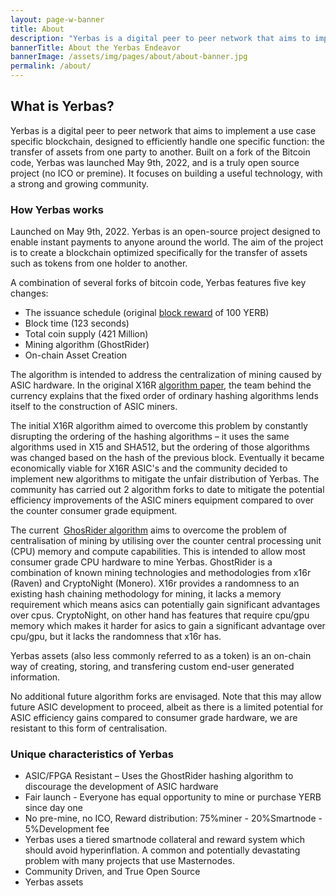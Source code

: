 ```yaml
---
layout: page-w-banner
title: About
description: "Yerbas is a digital peer to peer network that aims to implement a use case specific blockchain, designed to efficiently handle one specific function: the transfer of assets from one party to another."
bannerTitle: About the Yerbas Endeavor
bannerImage: /assets/img/pages/about/about-banner.jpg
permalink: /about/
---
```


<div class="wrapper mt-16 pb-20">
  <h2>What is Yerbas?</h2>

  <p>Yerbas is a digital peer to peer network that aims to implement a use case specific blockchain, designed to efficiently handle one specific function: the transfer of assets from one party to another. Built on a fork of the Bitcoin code, Yerbas was launched May 9th, 2022, and is a truly open source project (no ICO or premine). It focuses on building a useful technology, with a strong and growing community.</p>

  <h3>How Yerbas works</h3>

  <p>Launched on May 9th, 2022. Yerbas is an open-source project designed to enable instant payments to anyone around the world. The aim of the project is to create a blockchain optimized specifically for the transfer of assets such as tokens from one holder to another.</p>

  <p>A combination of several forks of bitcoin code, Yerbas features five key changes:</p>

  <ul>
    <li>The issuance schedule (original <a href="/halving/">block reward</a> of 100 YERB)</li>
    <li>Block time (123 seconds)</li>
    <li>Total coin supply (421 Million)</li>
    <li>Mining algorithm (GhostRider)</li>
    <li>On-chain Asset Creation</li>
  </ul>

  <p>The algorithm is intended to address the centralization of mining caused by ASIC hardware. In the original X16R&nbsp;<a href="/assets/documents/X16R-Whitepaper.pdf">algorithm paper</a>, the team behind the currency explains that the fixed order of ordinary hashing algorithms lends itself to the construction of ASIC miners.</p>

  <p>The initial X16R algorithm aimed to overcome this problem by constantly disrupting the ordering of the hashing algorithms – it uses the same algorithms used in X15 and SHA512, but the ordering of those algorithms was changed based on the hash of the previous block. Eventually it became economically viable for X16R ASIC's and the community decided to implement new algorithms to mitigate the unfair distribution of Yerbas. The community has carried out 2 algorithm forks to date to mitigate the potential efficiency improvements of the ASIC miners equipment compared to over the counter consumer grade equipment.</p>

  <p>The current &nbsp;<a target="_blank" href="/assets/documents/GhostRider_Whitepaper.pdf">GhosRider algorithm</a> aims to overcome the problem of centralisation of mining by utilising over the counter central processing unit (CPU) memory and compute capabilities. This is intended to allow most consumer grade CPU hardware to mine Yerbas. GhostRider is a combination of known mining technologies and methodologies
  from x16r (Raven) and CryptoNight (Monero). X16r provides a randomness to an existing hash chaining methodology for mining, it lacks a memory requirement
  which means asics can potentially gain significant advantages over cpus. CryptoNight, on other hand has features that require cpu/gpu memory which
  makes it harder for asics to gain a significant advantage over cpu/gpu, but it
  lacks the randomness that x16r has.</p>

   <p>Yerbas assets (also less commonly referred to as a token) is an on-chain way of creating, storing, and transfering custom end-user generated information.</p>

  <p>No additional future algorithm forks are envisaged. Note that this may allow future ASIC development to proceed, albeit as there is a limited potential for ASIC efficiency gains compared to consumer grade hardware, we are resistant to this form of centralisation.</p>

  <h3>Unique characteristics of Yerbas</h3>

  <ul>
    <li>ASIC/FPGA Resistant – Uses the GhostRider hashing algorithm to discourage the development of ASIC hardware</li>
    <li>Fair launch - Everyone has equal opportunity to mine or purchase YERB since day one</li>
    <li>No pre-mine, no ICO, Reward distribution: 75%miner - 20%Smartnode - 5%Development fee </li>
    <li>Yerbas uses a tiered smartnode collateral and reward system which should avoid hyperinflation. 
                    A common and potentially devastating problem with many projects that use Masternodes.</li>
    <li>Community Driven, and True Open Source</li>
    <li>Yerbas assets</li>
  </ul>

</div>
